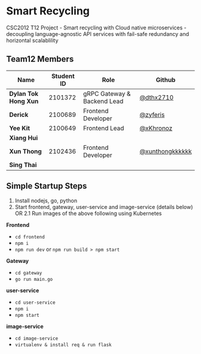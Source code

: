 # Smart Recycling
CSC2012 T12 Project - Smart recycling with Cloud native microservices - decoupling language-agnostic API services with fail-safe redundancy and horizontal scalablility

## Team12 Members
Name | Student ID | Role | Github
--- | --- | --- | ---
**Dylan Tok Hong Xun** | 2101372 | gRPC Gateway & Backend Lead | [@dthx2710](https://github.com/dthx2710)
**Derick** | 2100689 | Frontend Developer | [@zyferis](https://github.com/zyferis)
**Yee Kit** | 2100649 | Frontend Lead | [@xKhronoz](https://github.com/xKhronoz)
**Xiang Hui** | | | 
**Xun Thong** | 2102436 | Frontend Developer | [@xunthongkkkkkk](https://github.com/xunthongkkkkkk)
**Sing Thai** | | | 

## Simple Startup Steps
1. Install nodejs, go, python
2. Start frontend, gateway, user-service and image-service (details below)
OR
2.1 Run images of the above following using Kubernetes

**Frontend**
- `cd frontend`
-   `npm i`
-   `npm run dev` or `npm run build > npm start`

**Gateway**
- `cd gateway`
- `go run main.go`

**user-service**
- `cd user-service`
- `npm i`
- `npm start`

**image-service**
- `cd image-service`
- `virtualenv & install req & run flask`
